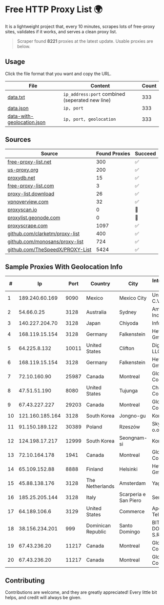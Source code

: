 
# Free HTTP Proxy List 🌍

It is a lightweight project that, every 10 minutes, scrapes lots of free-proxy sites, validates if it works, and serves a clean proxy list.


> Scraper found **8221** proxies at the latest update. Usable proxies are below.

## Usage

Click the file format that you want and copy the URL.


|File|Content|Count|
|----|-------|-----|
|[data.txt](https://raw.githubusercontent.com/themiralay/Proxy-List-World/master/data.txt)|`ip_address:port` combined (seperated new line)|333|
|[data.json](https://raw.githubusercontent.com/themiralay/Proxy-List-World/master/data.json)|`ip, port`|333|
|[data-with-geolocation.json](https://raw.githubusercontent.com/themiralay/Proxy-List-World/master/data-with-geolocation.json)|`ip, port, geolocation`|333|

## Sources

|Source|Found Proxies|Succeed|
|------|-------------|-------|
|[free-proxy-list.net](https://free-proxy-list.net)|300|✅|
|[us-proxy.org](https://www.us-proxy.org)|200|✅|
|[proxydb.net](http://proxydb.net)|15|✅|
|[free-proxy-list.com](https://free-proxy-list.com/?page=&port=&type%5B%5D=http&type%5B%5D=https&up_time=0&search=Search)|3|✅|
|[proxy-list.download](https://www.proxy-list.download/HTTP)|26|✅|
|[vpnoverview.com](https://vpnoverview.com/privacy/anonymous-browsing/free-proxy-servers)|32|✅|
|[proxyscan.io](https://www.proxyscan.io)|0|🚫|
|[proxylist.geonode.com](https://proxylist.geonode.com/api/proxy-list?limit=300&page=1&sort_by=lastChecked&sort_type=desc&protocols=http,https)|0|🚫|
|[proxyscrape.com](https://api.proxyscrape.com/v2/?request=displayproxies&protocol=http&timeout=10000&country=all&ssl=all&anonymity=all)|1097|✅|
|[github.com/clarketm/proxy-list](https://raw.githubusercontent.com/clarketm/proxy-list/master/proxy-list-raw.txt)|400|✅|
|[github.com/monosans/proxy-list](https://raw.githubusercontent.com/monosans/proxy-list/main/proxies/http.txt)|724|✅|
|[github.com/TheSpeedX/PROXY-List](https://raw.githubusercontent.com/TheSpeedX/PROXY-List/master/http.txt)|5424|✅|


## Sample Proxies With Geolocation Info

|#|Ip|Port|Country|City|Internet Service Provider|
|-|--|----|-------|----|-------------------------|
|1|189.240.60.169|9090|Mexico|Mexico City|Uninet S.A. de C.V.|
|2|54.66.0.25|3128|Australia|Sydney|Amazon.com, Inc.|
|3|140.227.204.70|3128|Japan|Chiyoda|InfoSphere|
|4|168.119.15.154|3128|Germany|Falkenstein|Hetzner Online GmbH|
|5|64.225.8.132|10011|United States|Clifton|DigitalOcean, LLC|
|6|168.119.15.154|3128|Germany|Falkenstein|Hetzner Online GmbH|
|7|72.10.160.90|25987|Canada|Montreal|GloboTech Communications|
|8|47.51.51.190|8080|United States|Tujunga|Charter Communications|
|9|67.43.227.227|29203|Canada|Montreal|GloboTech Communications|
|10|121.160.185.164|3128|South Korea|Jongno-gu|Korea Telecom|
|11|91.150.189.122|30389|Poland|Rzeszów|Skyware Sp. z o.o.|
|12|124.198.17.217|12999|South Korea|Seongnam-si|Korea Telecom|
|13|72.10.164.178|1941|Canada|Montreal|GloboTech Communications|
|14|65.109.152.88|8888|Finland|Helsinki|Hetzner Online GmbH|
|15|45.88.138.176|3128|The Netherlands|Amsterdam|Yaglom Labs Ltd|
|16|185.25.205.144|3128|Italy|Scarperia e San Piero|Servereasy Italy|
|17|64.189.106.6|3129|United States|Commerce|Apogee Telecom Inc.|
|18|38.156.234.201|999|Dominican Republic|Santo Domingo|BITNET DOMINICANA, S.R.L.|
|19|67.43.236.20|11217|Canada|Montreal|GloboTech Communications|
|20|67.43.236.20|11217|Canada|Montreal|GloboTech Communications|



## Contributing

Contributions are welcome, and they are greatly appreciated! Every
little bit helps, and credit will always be given.

